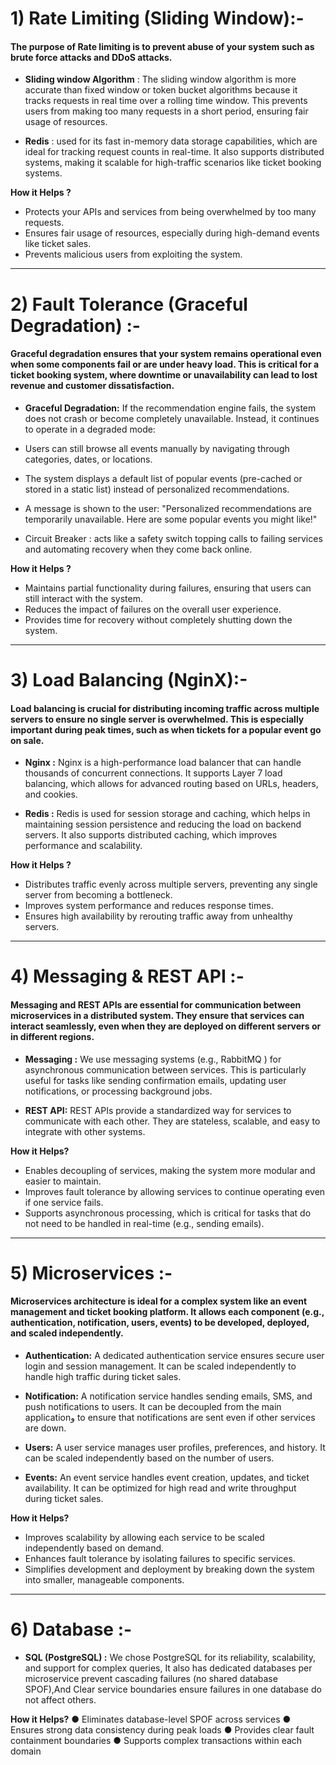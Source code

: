# 1) Rate Limiting (Sliding Window):-
#### The purpose of Rate limiting is to prevent abuse of your system such as brute force attacks and DDoS attacks.

- **Sliding window Algorithm** : The sliding window algorithm is more accurate than fixed window or token bucket algorithms because it tracks requests in real time over
a rolling time window. This prevents users from making too many requests in a short period, ensuring fair usage of resources.

- **Redis** : used for its fast in-memory data storage capabilities, which are ideal for tracking request counts in real-time. 
It also supports distributed systems, making it scalable for high-traffic scenarios like ticket booking systems.

    
**How it Helps ?**
  - Protects your APIs and services from being overwhelmed by too many requests.
  - Ensures fair usage of resources, especially during high-demand events like ticket sales.
  - Prevents malicious users from exploiting the system.
---

# 2) Fault Tolerance (Graceful Degradation) :-
#### Graceful degradation ensures that your system remains operational even when some components fail or are under heavy load. This is critical for a ticket booking system, where downtime or unavailability can lead to lost revenue and customer dissatisfaction.

- **Graceful Degradation:** If the recommendation engine fails, the system does not crash or become completely unavailable. Instead, it continues to operate in a degraded mode:
- Users can still browse all events manually by navigating through categories, dates, or locations.
- The system displays a default list of popular events (pre-cached or stored in a static list) instead of personalized recommendations.
- A message is shown to the user: "Personalized recommendations are temporarily unavailable. Here are some popular events you might like!"

-  Circuit Breaker :  acts like a safety switch topping calls to failing services and automating recovery when they come back online.

**How it Helps ?**
- Maintains partial functionality during failures, ensuring that users can still interact with the system.
- Reduces the impact of failures on the overall user experience.
- Provides time for recovery without completely shutting down the system.
---
# 3) Load Balancing (NginX):-
#### Load balancing is crucial for distributing incoming traffic across multiple servers to ensure no single server is overwhelmed. This is especially important during peak times, such as when tickets for a popular event go on sale.

- **Nginx :** Nginx is a high-performance load balancer that can handle thousands of concurrent connections. It supports Layer 7 load balancing,
which allows for advanced routing based on URLs, headers, and cookies.

- **Redis :** Redis is used for session storage and caching, which helps in maintaining session persistence and reducing the load on backend servers.
It also supports distributed caching, which improves performance and scalability.

**How it Helps ?**
- Distributes traffic evenly across multiple servers, preventing any single server from becoming a bottleneck.
- Improves system performance and reduces response times.
- Ensures high availability by rerouting traffic away from unhealthy servers.
---
# 4) Messaging & REST API :-
#### Messaging and REST APIs are essential for communication between microservices in a distributed system. They ensure that services can interact seamlessly, even when they are deployed on different servers or in different regions.

- **Messaging :**  We use messaging systems (e.g., RabbitMQ ) for asynchronous communication between services. This is particularly useful for tasks like sending confirmation emails,
updating user notifications, or processing background jobs.

- **REST API:** REST APIs provide a standardized way for services to communicate with each other. They are stateless, scalable, and easy to integrate with other systems.

**How it Helps?**
- Enables decoupling of services, making the system more modular and easier to maintain.
- Improves fault tolerance by allowing services to continue operating even if one service fails.
- Supports asynchronous processing, which is critical for tasks that do not need to be handled in real-time (e.g., sending emails).

---

# 5) Microservices :-
#### Microservices architecture is ideal for a complex system like an event management and ticket booking platform. It allows each component (e.g., authentication, notification, users, events) to be developed, deployed, and scaled independently.

- **Authentication:** A dedicated authentication service ensures secure user login and session management. It can be scaled independently to handle high traffic during ticket sales.

- **Notification:** A notification service handles sending emails, SMS, and push notifications to users. It can be decoupled from the main applicationو
to ensure that notifications are sent even if other services are down.

- **Users:** A user service manages user profiles, preferences, and history. It can be scaled independently based on the number of users.

- **Events:** An event service handles event creation, updates, and ticket availability. It can be optimized for high read and write throughput during ticket sales.


**How it Helps?**
- Improves scalability by allowing each service to be scaled independently based on demand.
- Enhances fault tolerance by isolating failures to specific services.
- Simplifies development and deployment by breaking down the system into smaller, manageable components.

---

# 6) Database :-


- **SQL (PostgreSQL) :**  We chose PostgreSQL for its reliability, scalability, and support for complex queries, It also has dedicated databases per microservice prevent cascading failures (no shared database SPOF),And
Clear service boundaries ensure failures in one database do not affect others.

**How it Helps?**
● Eliminates database-level SPOF across services 
● Ensures strong data consistency during peak loads 
● Provides clear fault containment boundaries 
● Supports complex transactions within each domain 


